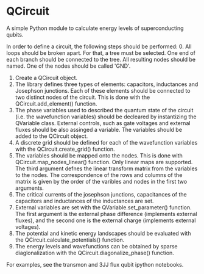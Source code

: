 # QCircuit
A simple Python module to calculate energy levels of superconducting qubits.

In order to define a circuit, the following steps should be performed:
  0. All loops should be broken apart. For that, a tree must be selected. One end of each branch should be connected to the tree. All resulting nodes should be named. One of the nodes should be called 'GND'. 
  1. Create a QCircuit object.
  2. The library defines three types of elements: capacitors, inductances and Josephson junctions. Each of these elements should be connected to two distinct nodes of the circuit. This is done with the QCircuit.add_element() function.
  3. The phase variables used to described the quantum state of the circuit (i.e. the wavefunction variables) should be decleared by instantizing the QVariable class. External controls, such as gate voltages and external fluxes should be also assinged a variable. The variables should be added to the QCircuit object.
  4. A discrete grid should be defined for each of the wavefunction variables with the QCircuit.create_grid() function.
  5. The variables should be mapped onto the nodes. This is done with QCircuit.map_nodes_linear() function. Only linear maps 
are supported. The third argument defnes the linear transform matrix from the variables to the nodes. The correspondence of the rows and columns of the matrix is given by the order of the varibles and nodes in the first two arguments.
  6. The critical currents of the josephson junctions, capacitances of the capacitors and inductances of the inductances are set.
  7. External variables are set with the QVariable.set_parameter() function. The first argument is the external phase difference (implements external fluxes), and the second one is the external charge (implements external voltages).
  8. The potential and kinetic energy landscapes should be evaluated with the QCircuit.calculate_potentials() function.
  9. The energy levels and wavefunctions can be obtained by sparse diaglonalization with the QCircuit.diagonalize_phase() function.
  
For examples, see the transmon and 3JJ flux qubit ipython notebooks.
